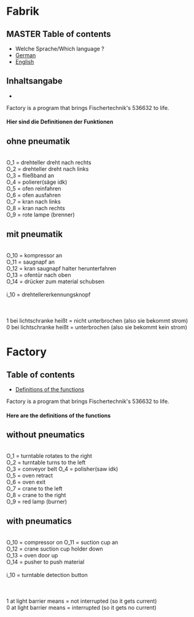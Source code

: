 # Fabrik

## MASTER Table of contents
* Welche Sprache/Which language ?
* [German](#Fabrik)
* [English](#Table-of-contents)



## Inhaltsangabe
* [](#without-pneumatics)

Factory is a program that brings Fischertechnik's 536632 to life.

#### Hier sind die Definitionen der Funktionen


## ohne pneumatik
\
O_1 = drehteller dreht nach rechts\
O_2 = drehteller dreht nach links\
O_3 = fließband an\
O_4 = polierer(säge idk)\
O_5 = ofen reinfahren\
O_6 = ofen ausfahren\
O_7 = kran nach links\
O_8 = kran nach rechts\
O_9 = rote lampe (brenner)

## mit pneumatik
\
O_10 = kompressor an\
O_11 = saugnapf an\
O_12 = kran saugnapf halter herunterfahren\
O_13 = ofentür nach oben\
O_14 = drücker zum material schubsen\
\
i_10 = drehtellererkennungsknopf\
\
\
\
1 bei lichtschranke heißt = nicht unterbrochen (also sie bekommt strom)\
0 bei lichtschranke heißt = unterbrochen (also sie bekommt kein strom)


# Factory

## Table of contents
* [Definitions of the functions](#without-pneumatics)

Factory is a program that brings Fischertechnik's 536632 to life.

#### Here are the definitions of the functions


## without pneumatics
\
O_1 = turntable rotates to the right\
O_2 = turntable turns to the left\
O_3 = conveyor belt
O_4 = polisher(saw idk)\
O_5 = oven retract\
O_6 = oven exit\
O_7 = crane to the left\
O_8 = crane to the right\
O_9 = red lamp (burner)

## with pneumatics
\
O_10 = compressor on
O_11 = suction cup an\
O_12 = crane suction cup holder down\
O_13 = oven door up\
O_14 = pusher to push material\
\
i_10 = turntable detection button\
\
\
\
1 at light barrier means = not interrupted (so it gets current)\
0 at light barrier means = interrupted (so it gets no current)